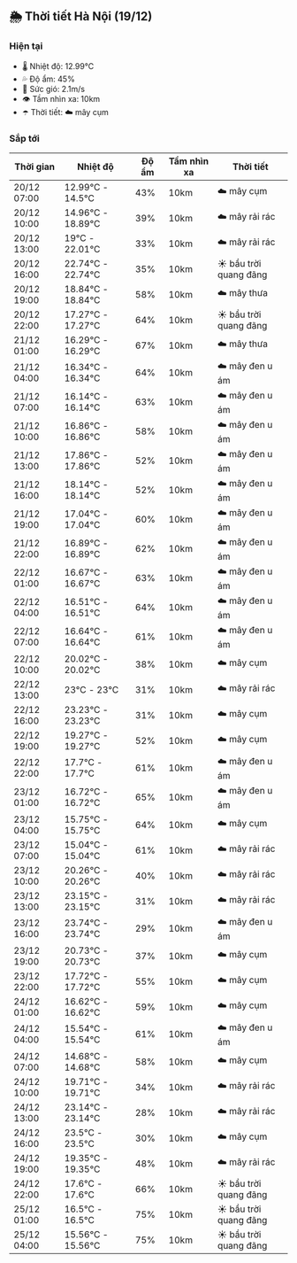 ## 🌦️ Thời tiết Hà Nội (19/12)

### Hiện tại

- 🌡️ Nhiệt độ: 12.99℃
- 💦 Độ ẩm: 45%
- 💨 Sức gió: 2.1m/s
- 👁️ Tầm nhìn xa: 10km
- ☂️ Thời tiết: ☁️ mây cụm

### Sắp tới

| Thời gian | Nhiệt độ | Độ ẩm | Tầm nhìn xa | Thời tiết |
| --- | --- | --- | --- | --- |
| 20/12 07:00 | 12.99℃ - 14.5℃ | 43% | 10km | ☁️ mây cụm |
| 20/12 10:00 | 14.96℃ - 18.89℃ | 39% | 10km | ☁️ mây rải rác |
| 20/12 13:00 | 19℃ - 22.01℃ | 33% | 10km | ☁️ mây rải rác |
| 20/12 16:00 | 22.74℃ - 22.74℃ | 35% | 10km | ☀️ bầu trời quang đãng |
| 20/12 19:00 | 18.84℃ - 18.84℃ | 58% | 10km | ☁️ mây thưa |
| 20/12 22:00 | 17.27℃ - 17.27℃ | 64% | 10km | ☀️ bầu trời quang đãng |
| 21/12 01:00 | 16.29℃ - 16.29℃ | 67% | 10km | ☁️ mây thưa |
| 21/12 04:00 | 16.34℃ - 16.34℃ | 64% | 10km | ☁️ mây đen u ám |
| 21/12 07:00 | 16.14℃ - 16.14℃ | 63% | 10km | ☁️ mây đen u ám |
| 21/12 10:00 | 16.86℃ - 16.86℃ | 58% | 10km | ☁️ mây đen u ám |
| 21/12 13:00 | 17.86℃ - 17.86℃ | 52% | 10km | ☁️ mây đen u ám |
| 21/12 16:00 | 18.14℃ - 18.14℃ | 52% | 10km | ☁️ mây đen u ám |
| 21/12 19:00 | 17.04℃ - 17.04℃ | 60% | 10km | ☁️ mây đen u ám |
| 21/12 22:00 | 16.89℃ - 16.89℃ | 62% | 10km | ☁️ mây đen u ám |
| 22/12 01:00 | 16.67℃ - 16.67℃ | 63% | 10km | ☁️ mây đen u ám |
| 22/12 04:00 | 16.51℃ - 16.51℃ | 64% | 10km | ☁️ mây đen u ám |
| 22/12 07:00 | 16.64℃ - 16.64℃ | 61% | 10km | ☁️ mây đen u ám |
| 22/12 10:00 | 20.02℃ - 20.02℃ | 38% | 10km | ☁️ mây cụm |
| 22/12 13:00 | 23℃ - 23℃ | 31% | 10km | ☁️ mây rải rác |
| 22/12 16:00 | 23.23℃ - 23.23℃ | 31% | 10km | ☁️ mây cụm |
| 22/12 19:00 | 19.27℃ - 19.27℃ | 52% | 10km | ☁️ mây cụm |
| 22/12 22:00 | 17.7℃ - 17.7℃ | 61% | 10km | ☁️ mây đen u ám |
| 23/12 01:00 | 16.72℃ - 16.72℃ | 65% | 10km | ☁️ mây đen u ám |
| 23/12 04:00 | 15.75℃ - 15.75℃ | 64% | 10km | ☁️ mây cụm |
| 23/12 07:00 | 15.04℃ - 15.04℃ | 61% | 10km | ☁️ mây rải rác |
| 23/12 10:00 | 20.26℃ - 20.26℃ | 40% | 10km | ☁️ mây rải rác |
| 23/12 13:00 | 23.15℃ - 23.15℃ | 31% | 10km | ☁️ mây rải rác |
| 23/12 16:00 | 23.74℃ - 23.74℃ | 29% | 10km | ☁️ mây đen u ám |
| 23/12 19:00 | 20.73℃ - 20.73℃ | 37% | 10km | ☁️ mây cụm |
| 23/12 22:00 | 17.72℃ - 17.72℃ | 55% | 10km | ☁️ mây cụm |
| 24/12 01:00 | 16.62℃ - 16.62℃ | 59% | 10km | ☁️ mây cụm |
| 24/12 04:00 | 15.54℃ - 15.54℃ | 61% | 10km | ☁️ mây đen u ám |
| 24/12 07:00 | 14.68℃ - 14.68℃ | 58% | 10km | ☁️ mây cụm |
| 24/12 10:00 | 19.71℃ - 19.71℃ | 34% | 10km | ☁️ mây rải rác |
| 24/12 13:00 | 23.14℃ - 23.14℃ | 28% | 10km | ☁️ mây rải rác |
| 24/12 16:00 | 23.5℃ - 23.5℃ | 30% | 10km | ☁️ mây cụm |
| 24/12 19:00 | 19.35℃ - 19.35℃ | 48% | 10km | ☁️ mây rải rác |
| 24/12 22:00 | 17.6℃ - 17.6℃ | 66% | 10km | ☀️ bầu trời quang đãng |
| 25/12 01:00 | 16.5℃ - 16.5℃ | 75% | 10km | ☀️ bầu trời quang đãng |
| 25/12 04:00 | 15.56℃ - 15.56℃ | 75% | 10km | ☀️ bầu trời quang đãng |
